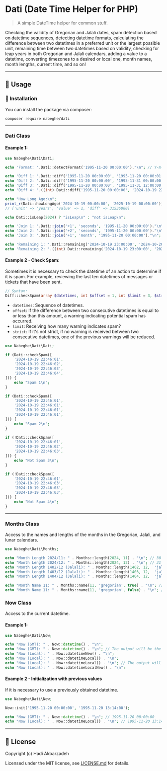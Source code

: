 # Dati (Date Time Helper for PHP)

> A simple DateTime helper for common stuff.

Checking the validity of Gregorian and Jalali dates,  spam detection based on datetime sequences,
detecting datetime formats,
calculating the difference between two datetimes in a preferred unit or the largest possible unit,
remaining time between two datetimes based on validity,
checking for leap years in both Gregorian and Jalali calendars,  adding a value to a datetime,
converting timezones to a desired or local one,
month names, month lengths, current time, and so on!

<hr>

## 🫡 Usage

### 🚀 Installation

You can install the package via composer:

```bash
composer require nabeghe/dati
```

<hr>

### Dati Class

#### Example 1:

```php
use Nabeghe\Dati\Dati;

echo 'Format: '.Dati::detectFormat('1995-11-20 00:00:00')."\n"; // Y-m-d H:i:s

echo 'Diff 1: '.Dati::diff('1995-11-20 00:00:00', '1995-11-20 00:00:01')."\n"; // 1
echo 'Diff 2: '.Dati::diff('1995-11-20 00:00:00', '1995-11-31 00:00:00', 'days')."\n"; // 11
echo 'Diff 3: '.Dati::diff('1995-11-20 00:00:00', '1995-11-31 12:00:00', 'days')."\n"; // 11.5
echo 'Diff 4: '.((int) Dati::diff('1995-11-20 00:00:00', '2024-10-19 22:58:00', 'years'))."\n"; // 28

echo "How Long Ago:\n";
print_r(Dati::howLongAgo('2024-10-19 00:00:00', '2025-10-19 00:00:00'));
// ['unit' => 'years', 'value' => 1, 'diff' => 31536000]

echo Dati::isLeap(2024) ? "isLeap\n" : "not isLeap\n";

echo 'Join 1: '.Dati::join('+1', 'seconds', '1995-11-20 00:00:00')."\n"; // 1995-11-20 00:00:01
echo 'Join 2: '.Dati::join('+2', 'seconds', '1995-11-20 00:00:00')."\n"; // 1995-11-20 00:00:02
echo 'Join 3: '.Dati::join('+1', 'month', '1995-11-20 00:00:00')."\n"; // 1995-12-20 00:00:00

echo 'Remaining 1: '.Dati::remaining('2024-10-19 23:00:00', '2024-10-20 00:00:00', 60, 'minutes')."\n"; // 0
echo 'Remaining 2: '.((int) Dati::remaining('2024-10-19 23:00:00', '2024-10-20 00:00:00', 120, 'minutes'))."\n"; // 60
```

#### Example 2 - Check Spam:

Sometimes it is necessary to check the datetime of an action to determine if it is spam.
For example, reviewing the last ten datetimes of messages or tickets that have been sent.

```php
// Syntax:
Diff::checkSpam(array $datetimes, int $offset = 1, int $limit = 3, $strict = false)
```

- `datetimes`: Sequence of datetimes.
- `offset`: If the difference between two consecutive datetimes is equal to or less than this amount, a warning indicating potential spam has occurred.
- `limit`: Receiving how many warning indicates spam?
- `strict`: If it's not strict, if no warning is received between two consecutive datetimes, one of the previous warnings will be reduced.

```php
use Nabeghe\Dati\Dati;

if (Dati::checkSpam([
    '2024-10-19 22:46:01',
    '2024-10-19 22:46:02',
    '2024-10-19 22:46:03',
    '2024-10-19 22:46:04',
])) {
    echo "Spam 1\n";
}

if (Dati::checkSpam([
    '2024-10-19 22:46:01',
    '2024-10-19 22:46:01',
    '2024-10-19 22:46:01',
    '2024-10-19 22:46:01',
])) {
    echo "Spam 2\n";
}

if (!Dati::checkSpam([
    '2024-10-19 22:46:01',
    '2024-10-19 22:46:02',
    '2024-10-19 22:46:03',
])) {
    echo "Not Spam 3\n";
}

if (!Dati::checkSpam([
    '2024-10-19 22:46:01',
    '2024-10-19 22:46:03',
    '2024-10-19 22:46:03',
    '2024-10-19 22:46:03',
])) {
    echo "Not Spam 4\n";
}
```

<hr>

### Months Class

Access to the names and lengths of the months in the Gregorian, Jalali, and lunar calendars.

```php
use Nabeghe\Dati\Months;

echo "Month Length 2024/11: " . Months::length(2024, 11) . "\n"; // 30
echo "Month Length 2024/12: " . Months::length(2024, 12) . "\n"; // 31
echo "Month Length 1402/12 (Jalali): " . Months::length(1402, 12,  'jalali') . "\n"; // 29
echo "Month Length 1403/12 (Jalali): " . Months::length(1403, 12,  'jalali') . "\n"; // 30
echo "Month Length 1404/12 (Jalali): " . Months::length(1404, 12,  'jalali') . "\n"; // 29

echo "Month Name 11: " . Months::name(11, 'gregorian', true) . "\n"; // November
echo "Month Name 11: " . Months::name(11, 'gregorian', false) . "\n"; // نوامبر
```

### Now Class

Access to the current datetime.

#### Example 1:

```php
use Nabeghe\Dati\Now;

echo "Now (GMT): " . Now::datetime() . "\n";
echo "Now (GMT): " . Now::datetime() . "\n"; // The output will be the same as before. The time has been cached.
echo "Now (Local): " . Now::datetimeNew() . "\n";
echo "Now (Local): " . Now::datetimeLocal() . "\n";
echo "Now (Local): " . Now::datetimeLocal() . "\n"; // The output will be the same as before. The time has been cached.
echo "Now (Local): " . Now::datetimeLocalNew() . "\n";
```

#### Example 2 - Initialization with previous values

If it is necessary to use a previously obtained datetime.

```php
use Nabeghe\Dati\Now;

Now::init('1995-11-20 00:00:00', '1995-11-20 13:14:00');

echo "Now (GMT): " . Now::datetime() . "\n"; // 1995-11-20 00:00:00
echo "Now (Local): " . Now::datetimeLocal() . "\n"; // 1995-11-20 13:14:00
```

<hr>

## 📖 License

Copyright (c) Hadi Akbarzadeh

Licensed under the MIT license, see [LICENSE.md](LICENSE.md) for details.